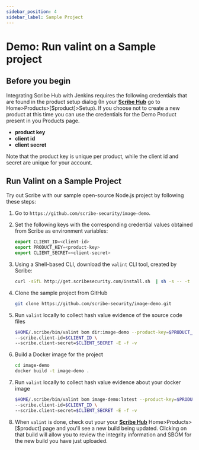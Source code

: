 ```yaml
---
sidebar_position: 4
sidebar_label: Sample Project
---
```


# Demo: Run valint on a Sample project
<!--- problem -  offer a demo to try out, assuming the person has a product?  --->
## Before you begin

Integrating Scribe Hub with Jenkins requires the following credentials that are found in the product setup dialog (In your **[Scribe Hub](https://prod.hub.scribesecurity.com/ "Scribe Hub Link")** go to Home>Products>[$product]>Setup). If you choose not to create a new product at this time you can use the credentials for the Demo Product present in you Products page.

* **product key**
* **client id**
* **client secret**

Note that the product key is unique per product, while the client id and secret are unique for your account.

## Run Valint on a Sample Project

Try out Scribe with our sample open-source Node.js project by following these steps: 

1. Go to `https://github.com/scribe-security/image-demo`.


1. Set the following keys with the corresponding credential values obtained from Scribe as environment variables:  
   ```js
   export CLIENT_ID=<client-id>
   export PRODUCT_KEY=<product-key>
   export CLIENT_SECRET=<client-secret>
   ```
   
1. Using a Shell-based CLI, download the `valint` CLI tool, created by Scribe:
   ```sh
   curl -sSfL http://get.scribesecurity.com/install.sh  | sh -s -- -t valint
   ```
1. Clone the sample project from GitHub  
      ```sh
      git clone https://github.com/scribe-security/image-demo.git
      ```

1. Run `valint` locally to collect hash value evidence of the source code files

      ```sh
      $HOME/.scribe/bin/valint bom dir:image-demo --product-key=$PRODUCT_KEY \
      --scribe.client-id=$CLIENT_ID \
      --scribe.client-secret=$CLIENT_SECRET -E -f -v
      ```

4. Build a Docker image for the project  
   ```sh
   cd image-demo
   docker build -t image-demo .
   ```

5. Run `valint` locally to collect hash value evidence about your docker image

    ```sh
    $HOME/.scribe/bin/valint bom image-demo:latest --product-key=$PRODUCT_KEY \
    --scribe.client-id=$CLIENT_ID \
    --scribe.client-secret=$CLIENT_SECRET -E -f -v  
    ```

6. When `valint` is done, check out your your **[Scribe Hub](https://prod.hub.scribesecurity.com/ "Scribe Hub Link")** Home>Products>[$product] page and you'll see a new build being updated. Clicking on that build will allow you to review the integrity information and SBOM for the new build you have just uploaded.
